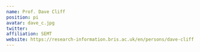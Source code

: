 ```yaml
---
name: Prof. Dave Cliff
position: pi
avatar: dave_c.jpg
twitter: 
affiliation: SEMT
website: https://research-information.bris.ac.uk/en/persons/dave-cliff
---
```

